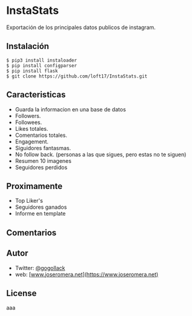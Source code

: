 # InstaStats
Exportación de los principales datos publicos de instagram. 

## Instalación
```
$ pip3 install instaloader
$ pip install configparser
$ pip install flask
$ git clone https://github.com/loft17/InstaStats.git
```

## Caracteristicas
- Guarda la informacion en una base de datos
- Followers.
- Followees.
- Likes totales.
- Comentarios totales.
- Engagement.
- Siguidores fantasmas.
- No follow back. (personas a las que sigues, pero estas no te siguen)
- Resumen 10 imagenes
- Seguidores perdidos


## Proximamente
- Top Liker's
- Seguidores ganados
- Informe en template

## Comentarios

## Autor
- Twitter: [@gogollack](https://twitter.com/gogollack)
- web: [www.joseromera.net](https://www.joseromera.net)

## License
aaa